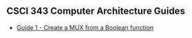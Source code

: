 ## CSCI 343 Computer Architecture Guides

 - [Guide 1 - Create a MUX from a Boolean function](./guides/Guide%201%20%2D%20Create%20a%20MUX%20from%20a%20Boolean%20function)
